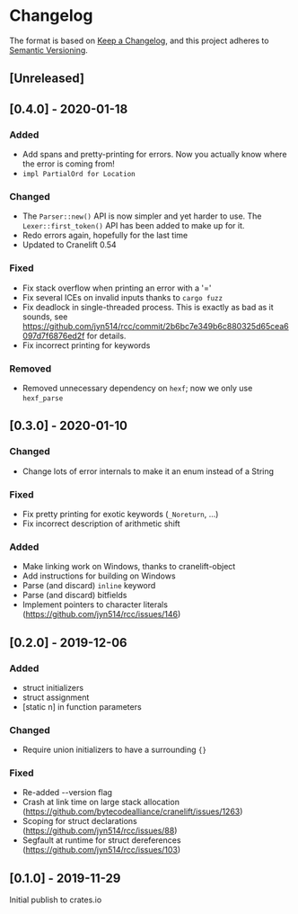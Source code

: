 # Changelog

The format is based on [Keep a Changelog](https://keepachangelog.com/en/1.0.0/),
and this project adheres to [Semantic Versioning](https://semver.org/spec/v2.0.0.html).

## [Unreleased]

## [0.4.0] - 2020-01-18

### Added

- Add spans and pretty-printing for errors. Now you actually know where the error is coming from!
- `impl PartialOrd for Location`

### Changed

- The `Parser::new()` API is now simpler and yet harder to use. The `Lexer::first_token()` API has been added to make up for it.
- Redo errors again, hopefully for the last time
- Updated to Cranelift 0.54

### Fixed

- Fix stack overflow when printing an error with a '='
- Fix several ICEs on invalid inputs thanks to `cargo fuzz`
- Fix deadlock in single-threaded process. This is exactly as bad as it sounds, see https://github.com/jyn514/rcc/commit/2b6bc7e349b6c880325d65cea6097d7f6876ed2f for details.
- Fix incorrect printing for keywords

### Removed

- Removed unnecessary dependency on `hexf`; now we only use `hexf_parse`

## [0.3.0] - 2020-01-10

### Changed

- Change lots of error internals to make it an enum instead of a String

### Fixed

- Fix pretty printing for exotic keywords (`_Noreturn`, ...)
- Fix incorrect description of arithmetic shift

### Added

- Make linking work on Windows, thanks to cranelift-object
- Add instructions for building on Windows
- Parse (and discard) `inline` keyword
- Parse (and discard) bitfields
- Implement pointers to character literals (https://github.com/jyn514/rcc/issues/146)

## [0.2.0] - 2019-12-06

### Added

- struct initializers
- struct assignment
- [static n] in function parameters

### Changed

- Require union initializers to have a surrounding `{}`

### Fixed

- Re-added --version flag
- Crash at link time on large stack allocation (https://github.com/bytecodealliance/cranelift/issues/1263)
- Scoping for struct declarations (https://github.com/jyn514/rcc/issues/88)
- Segfault at runtime for struct dereferences (https://github.com/jyn514/rcc/issues/103)

## [0.1.0] - 2019-11-29

Initial publish to crates.io
